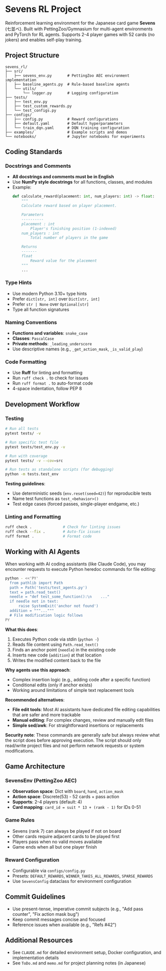 # Sevens RL Project

Reinforcement learning environment for the Japanese card game **Sevens** (七並べ). Built with PettingZoo/Gymnasium for multi-agent environments and PyTorch for RL agents. Supports 2-4 player games with 52 cards (no jokers) and enables self-play training.

## Project Structure

```
sevens_rl/
├── src/
│   ├── sevens_env.py       # PettingZoo AEC environment implementation
│   ├── baseline_agents.py  # Rule-based baseline agents
│   └── utils/
│       └── logger.py       # Logging configuration
├── tests/
│   ├── test_env.py
│   ├── test_custom_rewards.py
│   └── test_configs.py
├── configs/
│   ├── config.py           # Reward configurations
│   ├── default.yaml        # Default hyperparameters
│   └── train_dqn.yaml      # DQN training configuration
├── examples/               # Example scripts and demos
└── notebooks/              # Jupyter notebooks for experiments
```

## Coding Standards

### Docstrings and Comments
- **All docstrings and comments must be in English**
- Use **NumPy style docstrings** for all functions, classes, and modules
- Example:
  ```python
  def calculate_reward(placement: int, num_players: int) -> float:
      """
      Calculate reward based on player placement.

      Parameters
      ----------
      placement : int
          Player's finishing position (1-indexed)
      num_players : int
          Total number of players in the game

      Returns
      -------
      float
          Reward value for the placement
      """
      ...
  ```

### Type Hints
- Use modern Python 3.10+ type hints
- Prefer `dict[str, int]` over `Dict[str, int]`
- Prefer `str | None` over `Optional[str]`
- Type all function signatures

### Naming Conventions
- **Functions and variables**: `snake_case`
- **Classes**: `PascalCase`
- **Private methods**: `_leading_underscore`
- Use descriptive names (e.g., `_get_action_mask`, `_is_valid_play`)

### Code Formatting
- Use **Ruff** for linting and formatting
- Run `ruff check .` to check for issues
- Run `ruff format .` to auto-format code
- 4-space indentation, follow PEP 8

## Development Workflow

### Testing
```bash
# Run all tests
pytest tests/ -v

# Run specific test file
pytest tests/test_env.py -v

# Run with coverage
pytest tests/ -v --cov=src

# Run tests as standalone scripts (for debugging)
python -m tests.test_env
```

**Testing guidelines**:
- Use deterministic seeds (`env.reset(seed=42)`) for reproducible tests
- Name test functions as `test_<behavior>()`
- Test edge cases (forced passes, single-player endgame, etc.)

### Linting and Formatting
```bash
ruff check .              # Check for linting issues
ruff check --fix .        # Auto-fix issues
ruff format .             # Format code
```

## Working with AI Agents

When working with AI coding assistants (like Claude Code), you may encounter requests to execute Python heredoc commands for file editing:

```bash
python - <<'PY'
  from pathlib import Path
  path = Path('tests/test_agents.py')
  text = path.read_text()
  needle = "def test_some_function():\n    ..."
  if needle not in text:
      raise SystemExit('anchor not found')
  addition = """..."""
  # File modification logic follows
PY
```

**What this does**:
1. Executes Python code via stdin (`python -`)
2. Reads file content using `Path.read_text()`
3. Finds an anchor point (`needle`) in the existing code
4. Inserts new code (`addition`) at that location
5. Writes the modified content back to the file

**Why agents use this approach**:
- Complex insertion logic (e.g., adding code after a specific function)
- Conditional edits (only if anchor exists)
- Working around limitations of simple text replacement tools

**Recommended alternatives**:
- **File edit tools**: Most AI assistants have dedicated file editing capabilities that are safer and more trackable
- **Manual editing**: For complex changes, review and manually edit files
- **Simple sed/awk**: For straightforward insertions or replacements

**Security note**: These commands are generally safe but always review what the script does before approving execution. The script should only read/write project files and not perform network requests or system modifications.

## Game Architecture

### SevensEnv (PettingZoo AEC)
- **Observation space**: Dict with `board`, `hand`, `action_mask`
- **Action space**: Discrete(53) - 52 cards + pass action
- **Supports**: 2-4 players (default: 4)
- **Card mapping**: `card_id = suit * 13 + (rank - 1)` for IDs 0-51

### Game Rules
- Sevens (rank 7) can always be played if not on board
- Other cards require adjacent cards to be played first
- Players pass when no valid moves available
- Game ends when all but one player finish

### Reward Configuration
- Configurable via `configs/config.py`
- Presets: `DEFAULT_REWARDS`, `WINNER_TAKES_ALL_REWARDS`, `SPARSE_REWARDS`
- Use `SevensConfig` dataclass for environment configuration

## Commit Guidelines

- Use present-tense, imperative commit subjects (e.g., "Add pass counter", "Fix action mask bug")
- Keep commit messages concise and focused
- Reference issues when available (e.g., "Refs #42")

## Additional Resources

- See `CLAUDE.md` for detailed environment setup, Docker configuration, and implementation details
- See `ToDo.md` and `memo.md` for project planning notes (in Japanese)

